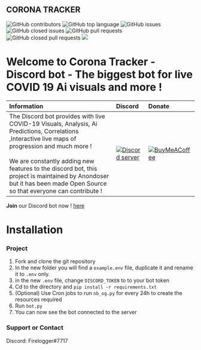 ## CORONA TRACKER


![GitHub contributors](https://img.shields.io/github/contributors-anon/himanshu2406/Corona-Tracker?style=for-the-badge)
![GitHub top language](https://img.shields.io/github/languages/top/himanshu2406/Corona-Tracker?style=for-the-badge)
![GitHub issues](https://img.shields.io/github/issues/himanshu2406/Corona-Tracker?style=for-the-badge)
![GitHub closed issues](https://img.shields.io/github/issues-closed/himanshu2406/Corona-Tracker?style=for-the-badge)
![GitHub pull requests](https://img.shields.io/github/issues-pr/himanshu2406/Corona-Tracker?style=for-the-badge)
![GitHub closed pull requests](https://img.shields.io/github/issues-pr-closed/himanshu2406/Corona-Tracker?style=for-the-badge)
![](https://tokei.rs/b1/github/himanshu2406/Corona-Tracker)

# Welcome to Corona Tracker - Discord bot - The biggest bot for live COVID 19 Ai visuals and more !

| Information | Discord | Donate |
|:------------|:---------|:-------|
| The Discord bot provides with live COVID-19 Visuals, Analysis, Ai Predictions, Correlations ,Interactive live maps of progression and much more ! <br><br> We are constantly adding new features to the discord bot, this project is maintained by Anondoser but it has been made Open Source so that everyone can contribute ! | [![Discord server](https://external-content.duckduckgo.com/iu/?u=https%3A%2F%2Fimg.icons8.com%2Fcolor%2F2x%2Fdiscord-logo.png&f=1&nofb=1)](https://discord.gg/TY5QwaV) | [![BuyMeACoffee](https://www.buymeacoffee.com/assets/img/guidelines/logo-mark-1.svg)](https://www.buymeacoffee.com/anondoser/shop) |

**Join** our Discord bot now ! [here](https://discord.gg/TY5QwaV)

# Installation

### Project
1. Fork and clone the git repository
2. In the new folder you will find a `example.env` file, duplicate it and rename it to `.env` only.
3. in the new `.env` file, change `DISCORD_TOKEN` to to your bot token
4. Cd to the directory and `pip install -r requirements.txt`
5. (Optional) Use Cron jobs to run `nb_og.py` for every 24h to create the resources required
8. Run `bot.py`  
9. You can now see the bot connected to the server


### Support or Contact

Discord: Firelogger#7717
